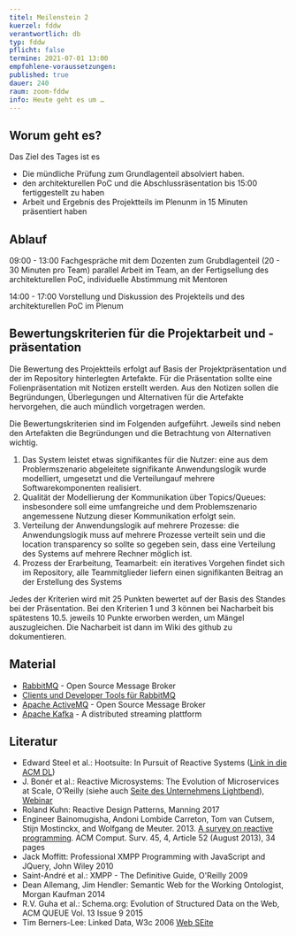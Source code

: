 ```yaml
---
titel: Meilenstein 2
kuerzel: fddw
verantwortlich: db
typ: fddw
pflicht: false
termine: 2021-07-01 13:00
empfohlene-voraussetzungen: 
published: true
dauer: 240
raum: zoom-fddw
info: Heute geht es um …
---
```


## Worum geht es?
Das Ziel des Tages ist es
- Die mündliche Prüfung zum Grundlagenteil absolviert haben.
- den architekturellen PoC und die Abschlussräsentation bis 15:00 fertiggestellt zu haben
- Arbeit und Ergebnis des Projektteils im Plenunm in 15 Minuten präsentiert haben

## Ablauf
09:00 - 13:00 Fachgespräche mit dem Dozenten zum Grubdlagenteil (20 - 30 Minuten pro Team) 
parallel Arbeit im Team, an der Fertigsellung des architekturellen PoC, individuelle Abstimmung mit Mentoren

14:00 - 17:00 Vorstellung und Diskussion des Projekteils und des architekturellen PoC im Plenum

## Bewertungskriterien für die Projektarbeit und -präsentation
Die Bewertung des Projektteils erfolgt auf Basis der Projektpräsentation und der im Repository hinterlegten Artefakte. Für die Präsentation sollte eine Folienpräsentation mit Notizen erstellt werden. Aus den Notizen sollen die Begründungen, Überlegungen und Alternativen für die Artefakte hervorgehen, die auch mündlich vorgetragen werden.

Die Bewertungskriterien sind im Folgenden aufgeführt. Jeweils sind neben den Artefakten die Begründungen und die Betrachtung von Alternativen wichtig.
1. Das System leistet etwas signifikantes für die Nutzer: eine aus dem Problermszenario abgeleitete signifikante Anwendungslogik wurde modelliert, umgesetzt und die Verteilungauf mehrere Softwarekomponenten realisiert.
2. Qualität der Modellierung der Kommunikation über Topics/Queues: insbesondere soll eime umfangreiche und dem Problemszenario angemessene Nutzung dieser Kommunikation erfolgt sein.
3. Verteilung der Anwendungslogik auf mehrere Prozesse: die Anwendungslogik muss auf mehrere Prozesse verteilt sein und die location transparency so sollte so gegeben sein, dass eine Verteilung des Systems auf mehrere Rechner möglich ist.
4. Prozess der Erarbeitung, Teamarbeit: ein iteratives Vorgehen findet sich im Repository, alle Teammitglieder liefern einen signifikanten Beitrag an der Erstellung des Systems 

Jedes der Kriterien wird mit 25 Punkten bewertet auf der Basis des Standes bei der Präsentation. Bei den Kriterien 1 und 3 können bei Nacharbeit bis spätestens 10.5. jeweils 10 Punkte erworben werden, um Mängel auszugleichen. Die Nacharbeit ist dann im Wiki des github zu dokumentieren. 


## Material
- [RabbitMQ](https://www.rabbitmq.com/) - Open Source Message Broker
- [Clients und Developer Tools für RabbitMQ](https://www.rabbitmq.com/devtools.html)
- [Apache ActiveMQ](https://github.com/apache/activemq) - Open Source Message Broker
- [Apache Kafka](http://kafka.apache.org/) - A distributed streaming plattform

## Literatur
- Edward Steel et al.: Hootsuite: In Pursuit of Reactive Systems ([Link in die ACM DL](https://dlnext.acm.org/doi/abs/10.1145/3121437.3131240))
- J. Bonér et al.: Reactive Microsystems: The Evolution of Microservices at Scale, O'Reilly (siehe auch [Seite des Unternehmens Lightbend](https://www.lightbend.com/ebooks/reactive-microsystems-evolution-of-microservices-scalability-oreilly)), [Webinar](https://on.acm.org/c/acm-learning-webinars)
- Roland Kuhn: Reactive Design Patterns, Manning 2017
- Engineer Bainomugisha, Andoni Lombide Carreton, Tom van Cutsem, Stijn Mostinckx, and Wolfgang de Meuter. 2013. [A survey on reactive programming](http://dx.doi.org/10.1145/2501654.2501666). ACM Comput. Surv. 45, 4, Article 52 (August 2013), 34 pages
- Jack Moffitt: Professional XMPP Programming with JavaScript and JQuery, John Wiley 2010
- Saint-André et al.: XMPP - The Definitive Guide, O'Reilly 2009
- Dean Allemang, Jim Hendler: Semantic Web for the Working Ontologist, Morgan Kaufman 2014
- R.V. Guha et al.: Schema.org: Evolution of Structured Data on the Web, ACM QUEUE Vol. 13 Issue 9 2015
- Tim Berners-Lee: Linked Data, W3c 2006 [Web SEite](https://www.w3.org/DesignIssues/LinkedData)
